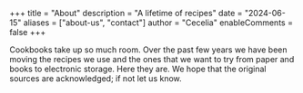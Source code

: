 +++
title = "About"
description = "A lifetime of recipes"
date = "2024-06-15"
aliases = ["about-us", "contact"]
author = "Cecelia"
enableComments = false
+++

Cookbooks take up so much room. Over the past few years we have been moving the recipes we use and the ones that we want to try from paper and books to electronic storage. Here they are. We hope that the original sources are acknowledged; if not let us know.
